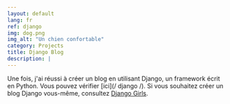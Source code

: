 ```yaml
---
layout: default
lang: fr
ref: django
img: dog.png
img_alt: "Un chien confortable"
category: Projects
title: Django Blog
description: |
---
```

Une fois, j'ai réussi à créer un blog en utilisant Django, un framework écrit en Python.
Vous pouvez vérifier [ici](/ django /).
Si vous souhaitez créer un blog Django vous-même, consultez [Django Girls](https://djangogirls.org/).
